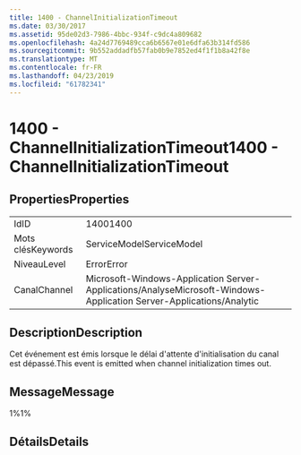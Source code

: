 ```yaml
---
title: 1400 - ChannelInitializationTimeout
ms.date: 03/30/2017
ms.assetid: 95de02d3-7986-4bbc-934f-c9dc4a809682
ms.openlocfilehash: 4a24d7769489cca6b6567e01e6dfa63b314fd586
ms.sourcegitcommit: 9b552addadfb57fab0b9e7852ed4f1f1b8a42f8e
ms.translationtype: MT
ms.contentlocale: fr-FR
ms.lasthandoff: 04/23/2019
ms.locfileid: "61782341"
---
```

# <a name="1400---channelinitializationtimeout"></a><span data-ttu-id="c5e16-102">1400 - ChannelInitializationTimeout</span><span class="sxs-lookup"><span data-stu-id="c5e16-102">1400 - ChannelInitializationTimeout</span></span>
## <a name="properties"></a><span data-ttu-id="c5e16-103">Properties</span><span class="sxs-lookup"><span data-stu-id="c5e16-103">Properties</span></span>  
  
|||  
|-|-|  
|<span data-ttu-id="c5e16-104">Id</span><span class="sxs-lookup"><span data-stu-id="c5e16-104">ID</span></span>|<span data-ttu-id="c5e16-105">1400</span><span class="sxs-lookup"><span data-stu-id="c5e16-105">1400</span></span>|  
|<span data-ttu-id="c5e16-106">Mots clés</span><span class="sxs-lookup"><span data-stu-id="c5e16-106">Keywords</span></span>|<span data-ttu-id="c5e16-107">ServiceModel</span><span class="sxs-lookup"><span data-stu-id="c5e16-107">ServiceModel</span></span>|  
|<span data-ttu-id="c5e16-108">Niveau</span><span class="sxs-lookup"><span data-stu-id="c5e16-108">Level</span></span>|<span data-ttu-id="c5e16-109">Error</span><span class="sxs-lookup"><span data-stu-id="c5e16-109">Error</span></span>|  
|<span data-ttu-id="c5e16-110">Canal</span><span class="sxs-lookup"><span data-stu-id="c5e16-110">Channel</span></span>|<span data-ttu-id="c5e16-111">Microsoft-Windows-Application Server-Applications/Analyse</span><span class="sxs-lookup"><span data-stu-id="c5e16-111">Microsoft-Windows-Application Server-Applications/Analytic</span></span>|  
  
## <a name="description"></a><span data-ttu-id="c5e16-112">Description</span><span class="sxs-lookup"><span data-stu-id="c5e16-112">Description</span></span>  
 <span data-ttu-id="c5e16-113">Cet événement est émis lorsque le délai d'attente d'initialisation du canal est dépassé.</span><span class="sxs-lookup"><span data-stu-id="c5e16-113">This event is emitted when channel initialization times out.</span></span>  
  
## <a name="message"></a><span data-ttu-id="c5e16-114">Message</span><span class="sxs-lookup"><span data-stu-id="c5e16-114">Message</span></span>  
 <span data-ttu-id="c5e16-115">1%</span><span class="sxs-lookup"><span data-stu-id="c5e16-115">1%</span></span>  
  
## <a name="details"></a><span data-ttu-id="c5e16-116">Détails</span><span class="sxs-lookup"><span data-stu-id="c5e16-116">Details</span></span>
